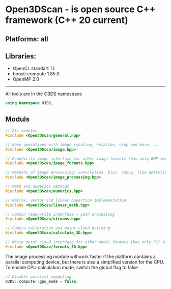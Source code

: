 <h1>Open3DScan - is open source C++ framework (C++ 20 current)</h1>
<h2>Platforms: all</h2>
<h2>Libraries:</h2>
<ul>
  <li>OpenCL standart 1.1</li>
  <li>boost::compute 1.85.0</li>
  <li>OpenMP 2.0</li>
</ul>
<hr>
All tools are in the O3DS namespace<br>

```cpp
using namespace O3DS;
```

<h2>Moduls</h2>

```cpp
// All modules
#include <Open3DScan/general.hpp>
```

```cpp
// Base operations with image (scaling, rotation, crop and more...)
#include <Open3DScan/image.hpp>
```

```cpp
// Read/write image interface for other image formats (has only BMP implimentation)
#include <Open3DScan/image_formats.hpp>
```

```cpp
// Methods of image processing: convolution, blur, canny, line detection, marker detection
#include <Open3DScan/image_processing.hpp>
```

```cpp
// Math and numerics methods
#include <Open3DScan/numerics.hpp>
```

```cpp
// Matrix, vector and linear opeartion implementation
#include <Open3DScan/linear_math.hpp>
```

```cpp
// Common read/write interface + path processing
#include <Open3DScan/streams.hpp>
```

```cpp
// Camera calibration and point cloud building
#include <Open3DScan/calculate_3D.hpp>
```

```cpp
// Write point cloud interface for other model formats (has only PLY implimentation)
#include <Open3DScan/formats_3D.hpp>
```

The image processing module will work faster if the platform contains a parallel computing device, but there is also a simplified version for the CPU. To enable CPU calculation mode, switch the global flag to false

```cpp
// Disable parallel computing
O3DS::compute::gpu_mode = false;
```
